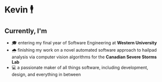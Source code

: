 # Kevin 🕴️

## Currently, I'm
- 🎓 entering my final year of Software Engineering at **Western University**
- 🌧️ finishing my work on a novel automated software approach to hailpad analysis via computer vision algorithms for the **Canadian Severe Storms Lab**
- 💻 a passionate maker of all things software, including development, design, and everything in between

